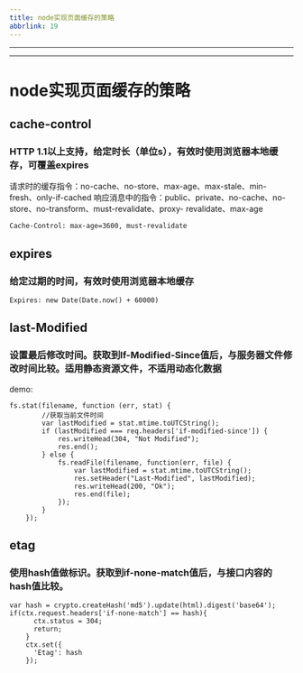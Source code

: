 ```yaml
---
title: node实现页面缓存的策略
abbrlink: 19
---
```

---
---
# node实现页面缓存的策略

## cache-control 
### HTTP 1.1以上支持，给定时长（单位s），有效时使用浏览器本地缓存，可覆盖expires
请求时的缓存指令：no-cache、no-store、max-age、max-stale、min-fresh、only-if-cached
响应消息中的指令：public、private、no-cache、no-store、no-transform、must-revalidate、proxy- revalidate、max-age

```
Cache-Control: max-age=3600, must-revalidate
```
## expires 
### 给定过期的时间，有效时使用浏览器本地缓存

```
Expires: new Date(Date.now() + 60000)
```
## last-Modified
### 设置最后修改时间。获取到If-Modified-Since值后，与服务器文件修改时间比较。适用静态资源文件，不适用动态化数据

demo:

```
fs.stat(filename, function (err, stat) {
        //获取当前文件时间
        var lastModified = stat.mtime.toUTCString();
        if (lastModified === req.headers['if-modified-since']) {
            res.writeHead(304, "Not Modified");
            res.end();
        } else {
            fs.readFile(filename, function(err, file) {
                var lastModified = stat.mtime.toUTCString();
                res.setHeader("Last-Modified", lastModified);
                res.writeHead(200, "Ok");
                res.end(file);
            });
        }
    });
```
## etag
### 使用hash值做标识。获取到if-none-match值后，与接口内容的hash值比较。

```
var hash = crypto.createHash('md5').update(html).digest('base64');
if(ctx.request.headers['if-none-match'] == hash){
      ctx.status = 304;
      return;
    }
    ctx.set({
      'Etag': hash
    });
```



